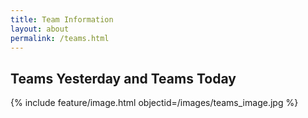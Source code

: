 ```yaml
---
title: Team Information
layout: about
permalink: /teams.html
---
```


Teams Yesterday and Teams Today
--
{% include feature/image.html objectid=/images/teams_image.jpg %}
